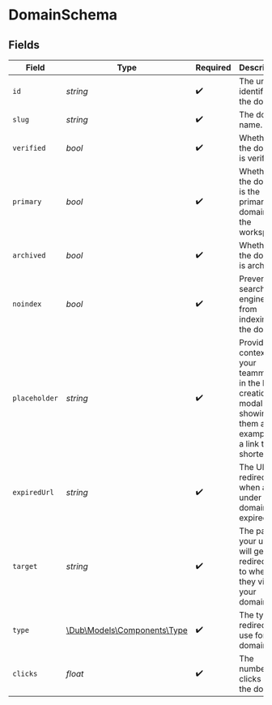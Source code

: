 # DomainSchema


## Fields

| Field                                                                                                              | Type                                                                                                               | Required                                                                                                           | Description                                                                                                        | Example                                                                                                            |
| ------------------------------------------------------------------------------------------------------------------ | ------------------------------------------------------------------------------------------------------------------ | ------------------------------------------------------------------------------------------------------------------ | ------------------------------------------------------------------------------------------------------------------ | ------------------------------------------------------------------------------------------------------------------ |
| `id`                                                                                                               | *string*                                                                                                           | :heavy_check_mark:                                                                                                 | The unique identifier of the domain.                                                                               |                                                                                                                    |
| `slug`                                                                                                             | *string*                                                                                                           | :heavy_check_mark:                                                                                                 | The domain name.                                                                                                   | acme.com                                                                                                           |
| `verified`                                                                                                         | *bool*                                                                                                             | :heavy_check_mark:                                                                                                 | Whether the domain is verified.                                                                                    |                                                                                                                    |
| `primary`                                                                                                          | *bool*                                                                                                             | :heavy_check_mark:                                                                                                 | Whether the domain is the primary domain for the workspace.                                                        |                                                                                                                    |
| `archived`                                                                                                         | *bool*                                                                                                             | :heavy_check_mark:                                                                                                 | Whether the domain is archived.                                                                                    |                                                                                                                    |
| `noindex`                                                                                                          | *bool*                                                                                                             | :heavy_check_mark:                                                                                                 | Prevent search engines from indexing the domain.                                                                   |                                                                                                                    |
| `placeholder`                                                                                                      | *string*                                                                                                           | :heavy_check_mark:                                                                                                 | Provide context to your teammates in the link creation modal by showing them an example of a link to be shortened. | https://dub.co/help/article/what-is-dub                                                                            |
| `expiredUrl`                                                                                                       | *string*                                                                                                           | :heavy_check_mark:                                                                                                 | The URL to redirect to when a link under this domain has expired.                                                  | https://acme.com/expired                                                                                           |
| `target`                                                                                                           | *string*                                                                                                           | :heavy_check_mark:                                                                                                 | The page your users will get redirected to when they visit your domain.                                            | https://acme.com/landing                                                                                           |
| `type`                                                                                                             | [\Dub\Models\Components\Type](../../Models/Components/Type.md)                                                     | :heavy_check_mark:                                                                                                 | The type of redirect to use for this domain.                                                                       |                                                                                                                    |
| `clicks`                                                                                                           | *float*                                                                                                            | :heavy_check_mark:                                                                                                 | The number of clicks on the domain.                                                                                |                                                                                                                    |